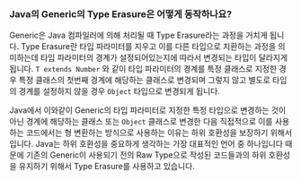 ### Java의 Generic의 Type Erasure은 어떻게 동작하나요?

Generic은 Java 컴파일러에 의해 처리될 때 Type Erasure라는 과정을 거치게 됩니다. Type Erasure란 타입 파라미터를 지우고 이를 다른 타입으로 치환하는 과정을 의미하는데 타입 파라미터의 경계가 설정되어있는지에 따라서 변경되는 타입이 달라지게 됩니다.
`T extends Number` 와 같이 타입 파라미터의 경계를 특정 클래스로 지정한 경우 특정 클래스의 첫번째 경계에 해당하는 클래스로 변경되며 그렇지 않고 별도로 타입의 경계를 설정하지 않을 경우 `Object` 타입으로 변경되게 됩니다.

Java에서 이와같이 Generic의 타입 파라미터로 지정한 특정 타입으로 변경하는 것이 아닌 경계에 해당하는 클래스 또는 `Object` 클래스로 변경한 다음 직접적으로 이를 사용하는 코드에서는 형 변환하는 방식으로 사용하는 이유는 
하위 호환성을 보장하기 위해서 입니다. Java는 하위 호환성을 중요하게 생각하는 가장 대표적인 언어 중 하나입니다 때문에 기존의 Generic이 사용되기 전의 Raw Type으로 작성된 코드들과의 하위 호환성을 유지하기 위해서 Type Erasure를 
사용하고 있습니다.
